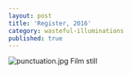 ```yaml
---
layout: post
title: 'Register, 2016'
category: wasteful-illuminations
published: true
---
```


![punctuation.jpg]({{site.baseurl}}/assets/img/2016_register_01.jpg)
Film still
